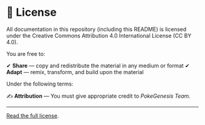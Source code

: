 # 📜 License

All documentation in this repository (including this README) is licensed under the Creative Commons Attribution 4.0 International License (CC BY 4.0).

You are free to:

✔ **Share** — copy and redistribute the material in any medium or format
✔ **Adapt** — remix, transform, and build upon the material

Under the following terms:

✍ **Attribution** — You must give appropriate credit to *PokeGenesis Team*.

---

[Read the full license](https://creativecommons.org/licenses/by/4.0/).
